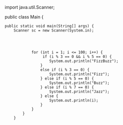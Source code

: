 
import java.util.Scanner;

public class Main {


    public static void main(String[] args) {
        Scanner sc = new Scanner(System.in);




                for (int i = 1; i <= 100; i++) {
                     if (i % 3 == 0 && i % 5 == 0) {
                        System.out.println("FizzBuzz");
                    }
                    else if (i % 3 == 0) {
                        System.out.println("Fizz");
                    } else if (i % 5 == 0) {
                        System.out.println("Buzz");
                    } else if (i % 7 == 0) {
                        System.out.println("Jazz");
                    } else {
                        System.out.println(i);
                    }
                }
            }
        }
